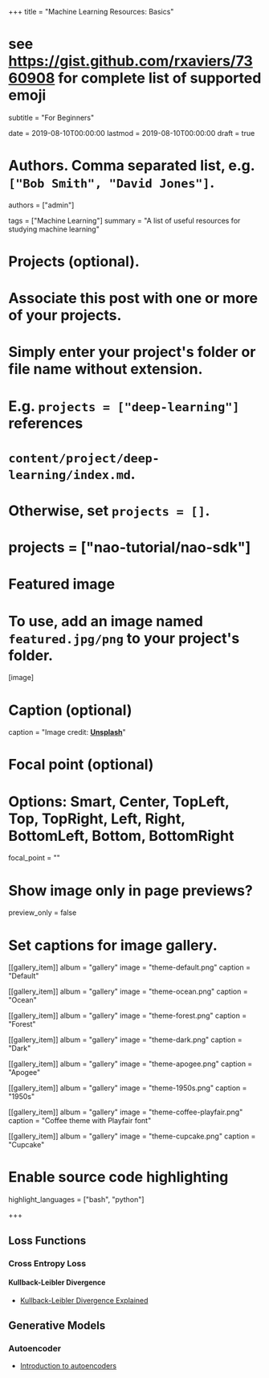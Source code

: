 +++
title = "Machine Learning Resources: Basics"
# see https://gist.github.com/rxaviers/7360908 for complete list of supported emoji
subtitle = "For Beginners"

date = 2019-08-10T00:00:00
lastmod = 2019-08-10T00:00:00
draft = true

# Authors. Comma separated list, e.g. `["Bob Smith", "David Jones"]`.
authors = ["admin"]

tags = ["Machine Learning"]
summary = "A list of useful resources for studying machine learning"

# Projects (optional).
#   Associate this post with one or more of your projects.
#   Simply enter your project's folder or file name without extension.
#   E.g. `projects = ["deep-learning"]` references 
#   `content/project/deep-learning/index.md`.
#   Otherwise, set `projects = []`.
# projects = ["nao-tutorial/nao-sdk"]

# Featured image
# To use, add an image named `featured.jpg/png` to your project's folder. 
[image]
  # Caption (optional)
  caption = "Image credit: [**Unsplash**](https://unsplash.com/photos/CpkOjOcXdUY)"

  # Focal point (optional)
  # Options: Smart, Center, TopLeft, Top, TopRight, Left, Right, BottomLeft, Bottom, BottomRight
  focal_point = ""

  # Show image only in page previews?
  preview_only = false

# Set captions for image gallery.

[[gallery_item]]
album = "gallery"
image = "theme-default.png"
caption = "Default"

[[gallery_item]]
album = "gallery"
image = "theme-ocean.png"
caption = "Ocean"

[[gallery_item]]
album = "gallery"
image = "theme-forest.png"
caption = "Forest"

[[gallery_item]]
album = "gallery"
image = "theme-dark.png"
caption = "Dark"

[[gallery_item]]
album = "gallery"
image = "theme-apogee.png"
caption = "Apogee"

[[gallery_item]]
album = "gallery"
image = "theme-1950s.png"
caption = "1950s"

[[gallery_item]]
album = "gallery"
image = "theme-coffee-playfair.png"
caption = "Coffee theme with Playfair font"

[[gallery_item]]
album = "gallery"
image = "theme-cupcake.png"
caption = "Cupcake"

# Enable source code highlighting
highlight_languages = ["bash", "python"]

+++

## Loss Functions
### Cross Entropy Loss
#### Kullback-Leibler Divergence
- [Kullback-Leibler Divergence Explained](https://www.countbayesie.com/blog/2017/5/9/kullback-leibler-divergence-explained)

## Generative Models
### Autoencoder
- [Introduction to autoencoders](https://www.jeremyjordan.me/autoencoders/)
